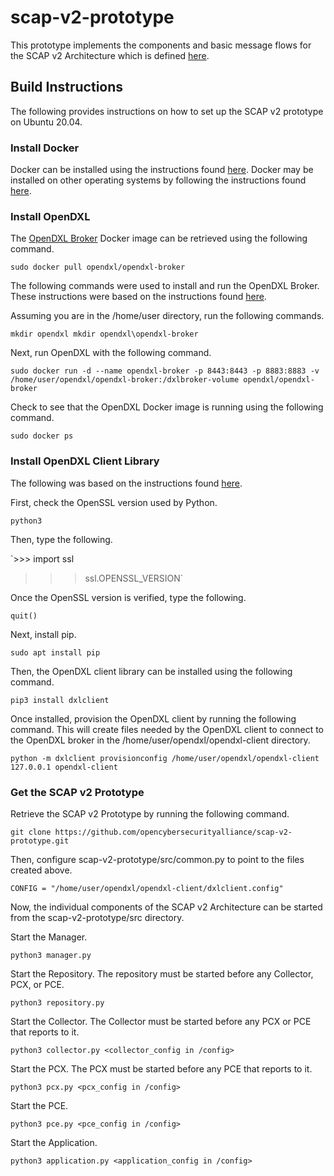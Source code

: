 # scap-v2-prototype
This prototype implements the components and basic message flows for the SCAP v2 Architecture which is defined [here](https://groups.google.com/a/list.nist.gov/group/scap-dev-endpoint/attach/875891ab9f4df/SCAP%20v2%20Data%20Collection%20Architecture%2020200818.docx?part=0.1).

## Build Instructions
The following provides instructions on how to set up the SCAP v2 prototype on Ubuntu 20.04.

### Install Docker
Docker can be installed using the instructions found [here](https://docs.docker.com/engine/install/ubuntu/). Docker may be installed on other operating systems by following the instructions found [here](https://docs.docker.com/get-docker/).

### Install OpenDXL
The [OpenDXL Broker](https://hub.docker.com/r/opendxl/opendxl-broker/) Docker image can be retrieved using the following command.

`sudo docker pull opendxl/opendxl-broker`

The following commands were used to install and run the OpenDXL Broker. These instructions were based on the instructions found [here](https://github.com/opendxl/opendxl-broker/wiki/Command-Line-OpenDXL-Broker-Installation).

Assuming you are in the /home/user directory, run the following commands.

`mkdir opendxl
 mkdir opendxl\opendxl-broker`

Next, run OpenDXL with the following command. 

`sudo docker run -d --name opendxl-broker -p 8443:8443 -p 8883:8883 -v /home/user/opendxl/opendxl-broker:/dxlbroker-volume opendxl/opendxl-broker`

Check to see that the OpenDXL Docker image is running using the following command.

`sudo docker ps`

### Install OpenDXL Client Library
The following was based on the instructions found [here](https://opendxl.github.io/opendxl-client-python/pydoc/installation.html).

First, check the OpenSSL version used by Python.

`python3`

Then, type the following.

`>>> import ssl
>>> ssl.OPENSSL_VERSION`

Once the OpenSSL version is verified, type the following.

`quit()`

Next, install pip.

`sudo apt install pip`

Then, the OpenDXL client library can be installed using the following command.

`pip3 install dxlclient`

Once installed, provision the OpenDXL client by running the following command. This will create files needed by the OpenDXL client to connect to the OpenDXL broker in the /home/user/opendxl/opendxl-client directory.

`python -m dxlclient provisionconfig /home/user/opendxl/opendxl-client 127.0.0.1 opendxl-client`

### Get the SCAP v2 Prototype
Retrieve the SCAP v2 Prototype by running the following command. 

`git clone https://github.com/opencybersecurityalliance/scap-v2-prototype.git`

Then, configure scap-v2-prototype/src/common.py to point to the files created above.

`CONFIG = "/home/user/opendxl/opendxl-client/dxlclient.config"`

Now, the individual components of the SCAP v2 Architecture can be started from the scap-v2-prototype/src directory.

Start the Manager.

`python3 manager.py`

Start the Repository. The repository must be started before any Collector, PCX, or PCE.

`python3 repository.py`

Start the Collector. The Collector must be started before any PCX or PCE that reports to it.

`python3 collector.py <collector_config in /config>`

Start the PCX. The PCX must be started before any PCE that reports to it.

`python3 pcx.py <pcx_config in /config>`

Start the PCE. 

`python3 pce.py <pce_config in /config>`

Start the Application.

`python3 application.py <application_config in /config>`

